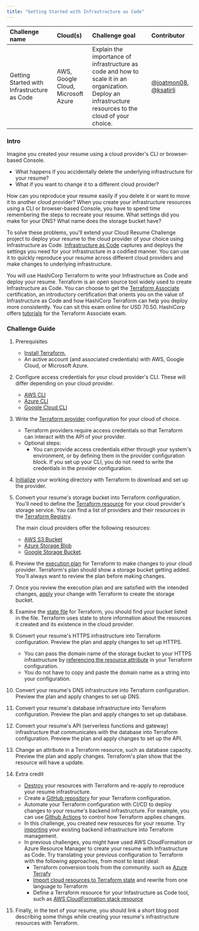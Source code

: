 ```yaml
---
title: "Getting Started with Infrastructure as Code"
---
```


| Challenge name | Cloud(s) | Challenge goal | Contributor |
| :--- | :--- | :--- | :--- |
| Getting Started with Infrastructure as Code | AWS, Google Cloud, Microsoft Azure | Explain the importance of infrastructure as code and how to scale it in an organization. Deploy an infrastructure resources to the cloud of your choice. | [@joatmon08](https://github.com/joatmon08), [@ksatirli](https://github.com/ksatirli) |

### Intro

Imagine you created your resume using a cloud provider's CLI or browser-based Console.

* What happens if you accidentally delete the underlying infrastructure for your resume?
* What if you want to change it to a different cloud provider?

How can you reproduce your resume easily if you delete it or want to move it to another cloud provider? When you create your infrastructure resources using a CLI or browser-based Console, you have to spend time remembering the steps to recreate your resume. What settings did you make for your DNS? What name does the storage bucket have?

To solve these problems, you'll extend your Cloud Resume Challenge project to deploy your resume to the cloud provider of your choice using Infrastructure as Code. [Infrastructure as Code](https://www.hashicorp.com/resources/what-is-infrastructure-as-code) captures and deploys the settings you need for your infrastructure in a codified manner. You can use it to quickly reproduce your resume across different cloud providers and make changes to underlying infrastructure.

You will use HashiCorp Terraform to write your Infrastructure as Code and deploy your resume. Terraform is an open source tool widely used to create Infrastructure as Code. You can choose to get the [Terraform Associate](https://www.hashicorp.com/certification/terraform-associate) certification, an introductory certification that orients you on the value of Infrastructure as Code and how HashiCorp Terraform can help you deploy more consistently. You can sit this exam online for USD 70.50. HashiCorp offers [tutorials](https://learn.hashicorp.com/collections/terraform/certification-associate-tutorials) for the Terraform Associate exam.

### Challenge Guide

1. Prerequisites
    * [Install Terraform.](https://learn.hashicorp.com/tutorials/terraform/install-cli)
    * An active account (and associated credentials) with AWS, Google Cloud, or Microsoft Azure.

1. Configure access credentials for your cloud provider's CLI. These will differ depending on your cloud provider.
   * [AWS CLI](https://docs.aws.amazon.com/cli/latest/userguide/cli-chap-configure.html)
   * [Azure CLI](https://docs.microsoft.com/en-us/cli/azure/authenticate-azure-cli)
   * [Google Cloud CLI](https://cloud.google.com/sdk/docs/initializing)

1. Write the [Terraform provider](https://www.terraform.io/language/providers/configuration) configuration for your cloud of choice.
    * Terraform providers require access credentials so that Terraform can interact with the API of your provider.
    * Optional steps:
      * You can provide access credentials either through your system's environment, or by defining them in the provider configuration block. If you set up your CLI, you do not need to write the credentials in the provider configuration.

1. [Initialize](https://www.terraform.io/cli/init) your working directory with Terraform to download and set up the provider.

1. Convert your resume's storage bucket into Terraform configuration.
   You'll need to define the [Terraform resource](https://www.terraform.io/language/resources) for your cloud provider's storage service. You can find a list of providers and their resources in the [Terraform Registry](https://registry.terraform.io/).

   The main cloud providers offer the following resources:

   * [AWS S3 Bucket](https://registry.terraform.io/providers/hashicorp/aws/latest/docs/resources/s3_bucket)
   * [Azure Storage Blob](https://registry.terraform.io/providers/hashicorp/azurerm/latest/docs/resources/storage_blob)
   * [Google Storage Bucket](https://registry.terraform.io/providers/hashicorp/google/latest/docs/resources/storage_bucket).

1. Preview the [execution plan](https://www.terraform.io/cli/commands/plan) for Terraform to make changes to your cloud provider. Terraform's plan should show a storage bucket getting added. You'll always want to review the plan before making changes.

1. Once you review the execution plan and are satisfied with the intended changes, [apply](https://www.terraform.io/cli/commands/apply) your change with Terraform to create the storage bucket.

1. Examine the [state file](https://www.terraform.io/language/state) for Terraform, you should find your bucket listed in the file. Terraform uses state to store information about the resources it created and its existence in the cloud provider.

1. Convert your resume's HTTPS infrastructure into Terraform configuration. Preview the plan and apply changes to set up HTTPS.
   * You can pass the domain name of the storage bucket to your HTTPS infrastructure by [referencing the resource attribute](https://www.terraform.io/language/expressions/references#references-to-resource-attributes) in your Terraform configuration.
   * You do not have to copy and paste the domain name as a string into your configuration.

1. Convert your resume's DNS infrastructure into Terraform configuration. Preview the plan and apply changes to set up DNS.

1. Convert your resume's database infrastructure into Terraform configuration. Preview the plan and apply changes to set up database.

1. Convert your resume's API (serverless functions and gateway) infrastructure that communicates with the database into Terraform configuration. Preview the plan and apply changes to set up the API.

1. Change an attribute in a Terraform resource, such as database capacity. Preview the plan and apply changes. Terraform's plan show that the resource will have a update.

1. Extra credit
    * [Destroy](https://www.terraform.io/cli/commands/destroy) your resources with Terraform and re-apply to reproduce your resume infrastructure.
    * Create a [GitHub repository](https://help.github.com/en/github/creating-cloning-and-archiving-repositories/creating-a-new-repository) for your Terraform configuration.
    * Automate your Terraform configuration with CI/CD to deploy changes to your resume's backend infrastructure. For example, you can use [Github Actions](https://learn.hashicorp.com/tutorials/terraform/github-actions) to control how Terraform applies changes.
    * In this challenge, you created new resources for your resume. Try [importing](https://learn.hashicorp.com/tutorials/terraform/state-import) your existing backend infrastructure into Terraform management.
    * In previous challenges, you might have used AWS CloudFormation or Azure Resource Manager to create your resume with Infrastructure as Code. Try translating your previous configuration to Terraform with the following approaches, from most
      to least ideal:
      * Terraform conversion tools from the community. such as [Azure Terrafy](https://github.com/Azure/aztfy)
      * [Import cloud resources to Terraform state](https://learn.hashicorp.com/tutorials/terraform/state-import) and rewrite from one language to Terraform
      * Define a Terraform resource for your Infastructure as Code tool, such as [AWS CloudFormation stack resource](https://registry.terraform.io/providers/hashicorp/aws/latest/docs/resources/cloudformation_stack)

1. Finally, in the text of your resume, you should link a short blog post describing some things while creating your resume's infrastructure resources with Terraform.
